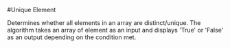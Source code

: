 #Unique Element

Determines whether all elements in an array are distinct/unique.
The algorithm takes an array of element as an input and displays
'True' or 'False' as an output depending on the condition met. 